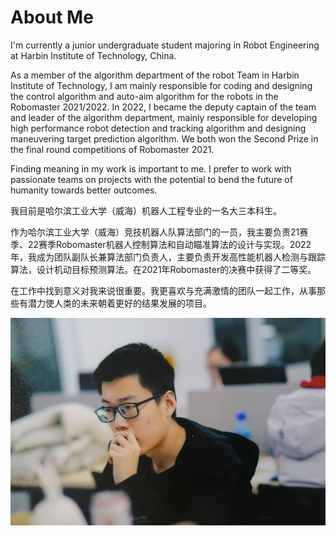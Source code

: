 # About Me

I'm currently a junior undergraduate student majoring in Robot Engineering at Harbin Institute of Technology, China.

As a member of the algorithm department of the robot Team in Harbin Institute of Technology, I am mainly responsible for coding and designing the control algorithm and auto-aim algorithm for the robots in the Robomaster 2021/2022. In 2022, I became the deputy captain of the team and leader of the algorithm department, mainly responsible for developing high performance robot detection and tracking algorithm and designing maneuvering target prediction algorithm. We both won the Second Prize in the final round competitions of Robomaster 2021.

Finding meaning in my work is important to me. I prefer to work with passionate teams on projects with the potential to bend the future of humanity towards better outcomes.

我目前是哈尔滨工业大学（威海）机器人工程专业的一名大三本科生。

作为哈尔滨工业大学（威海）竞技机器人队算法部门的一员，我主要负责21赛季、22赛季Robomaster机器人控制算法和自动瞄准算法的设计与实现。2022年，我成为团队副队长兼算法部门负责人，主要负责开发高性能机器人检测与跟踪算法，设计机动目标预测算法。在2021年Robomaster的决赛中获得了二等奖。

在工作中找到意义对我来说很重要。我更喜欢与充满激情的团队一起工作，从事那些有潜力使人类的未来朝着更好的结果发展的项目。

<!-- Hoping to contribute to open source robotics. -->

<div style="text-align:left">
    <img src="assets/images/0.png">
</div>

